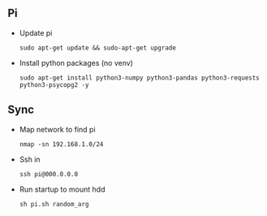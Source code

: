 


## Pi
* Update pi
  ```
  sudo apt-get update && sudo-apt-get upgrade
  ```
* Install python packages (no venv)
  ```
  sudo apt-get install python3-numpy python3-pandas python3-requests python3-psycopg2 -y
  ```

## Sync
* Map network to find pi
  ```
  nmap -sn 192.168.1.0/24
  ```
* Ssh in
  ```
  ssh pi@000.0.0.0
  ```
* Run startup to mount hdd
  ```
  sh pi.sh random_arg
  ```

